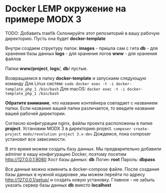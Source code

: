 # Docker LEMP окружение на примере MODX 3

TODO: Добавить traefik
Склонируйте этот репозиторий в вашу рабочую директорию. Пусть она будет **docker-template**


Внутри создаем структуру папок:
**images** - пришла сам с гита
**db** - для хранения базы данных
**logs** - для хранения логов
**www** - для хранения файлов

Папки **www/project**, **logs**/, **db**/ пустые.

Возвращаемся в папку **docker-template** и запускаем следующую команду
Для Linux систем:
`sudo docker exec -t -i docker-template_php_1 /bin/bash`
Для macOS:
`docker exec -t -i docker-template_php_1 /bin/bash`

**Обратите внимание**, что название контейнера совпадает с названием папки. Если название вашей папки различается, то введите название вашей рабочей директории.

Согласно конфигурации nginx, файлы проекта расположены в папке **project**. Установим MODX 3 в директорию project. 
`composer create-project modx/revolution project 3.x-dev`
Дождемся, пока composer установит все зависимости. 

В это время можем создать базу данных. Мы предварительно добавили adminer в нашу конфигурацию Docker, поэтому посетим http://127.0.0.1:8080 
Хост базы данных: **db**
Логин: **root**
Пароль: **dbpass** 

Все данные можно изменить в docker-compose файле.
После создания базы данных в нужной кодировке ,мы можем перейти по адресу http://127.0.0.1/setup/ и создать новую установку. 
Главное - не забыть указать сервер базы данных **db**  вместо  **localhost**

